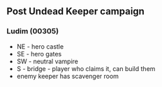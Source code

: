 ## Post Undead Keeper campaign

### Ludim (00305)
* NE - hero castle
* SE - hero gates
* SW - neutral vampire
* S - bridge - player who claims it, can build them
* enemy keeper has scavenger room

